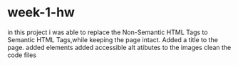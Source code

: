 # week-1-hw
in this project i was able to replace the Non-Semantic HTML Tags to Semantic HTML Tags,while keeping the page intact.
Added a title to the page.
added elements
added accessible alt atibutes to the images
clean the code files
